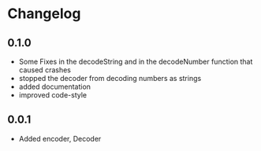 # Changelog

## 0.1.0

* Some Fixes in the decodeString and in the decodeNumber function that caused crashes
* stopped the decoder from decoding numbers as strings
* added documentation
* improved code-style

## 0.0.1

* Added encoder, Decoder
